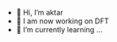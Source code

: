 - 👋 Hi, I’m aktar
- 👀 I am now working on DFT
- 🌱 I’m currently learning ...


<!---
aktariitkgp/aktariitkgp is a ✨ special ✨ repository because its `README.md` (this file) appears on your GitHub profile.
You can click the Preview link to take a look at your changes.
--->
